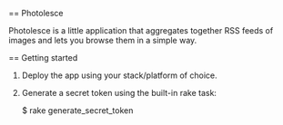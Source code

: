 == Photolesce

Photolesce is a little application that aggregates together RSS feeds of images and lets you browse them in a simple way.

== Getting started

1. Deploy the app using your stack/platform of choice.

2. Generate a secret token using the built-in rake task:

    $ rake generate_secret_token
